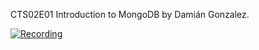 CTS02E01 Introduction to MongoDB by Damián Gonzalez.

[![Recording](https://img.youtube.com/vi/VID/0.jpg)](https://drive.google.com/a/starmount.com/file/d/0B2-l4dpmgJTyMXZPWEtUSDJiUk0/view?usp=sharing)